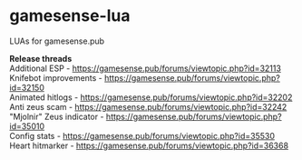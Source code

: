 # gamesense-lua
LUAs for gamesense.pub

**Release threads**  
Additional ESP - https://gamesense.pub/forums/viewtopic.php?id=32113  
Knifebot improvements - https://gamesense.pub/forums/viewtopic.php?id=32150  
Animated hitlogs - https://gamesense.pub/forums/viewtopic.php?id=32202  
Anti zeus scam - https://gamesense.pub/forums/viewtopic.php?id=32242  
"Mjolnir" Zeus indicator - https://gamesense.pub/forums/viewtopic.php?id=35010  
Config stats - https://gamesense.pub/forums/viewtopic.php?id=35530  
Heart hitmarker - https://gamesense.pub/forums/viewtopic.php?id=36368
